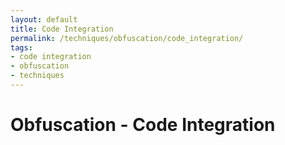 ```yaml
---
layout: default
title: Code Integration
permalink: /techniques/obfuscation/code_integration/
tags:
- code integration
- obfuscation
- techniques
---
```


# Obfuscation - Code Integration
